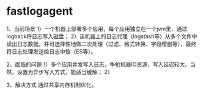 # fastlogagent

1、当前场景
  1）一个机器上部署多个应用，每个应用独立在一个jvm里，通过logback将日志写入磁盘；
  2）该机器上的日志代理（logstash等）从多个文件中读出日志数据，并可选择性地做二次处理（过滤、格式转换、字段增删等），最终将日志处理发送给日志中控（ES等）。

2、面临的问题
  1）多个应用并发写入日志，争抢机器IO资源，写入延迟较大。当然，设置为异步写入方式，能适当缓解；
  2）
  
  
3、解决方式
  通过共享内存机制优化。
